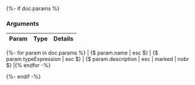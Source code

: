{%- if doc.params %}

### Arguments

| Param | Type | Details |
| :--: | :--: | :--: |
{%- for param in doc.params %}
| {$ param.name | esc $} | {$ param.typeExpression | esc $} | {$ param.description | esc | marked | nobr $} |{% endfor -%}

{%- endif -%}
